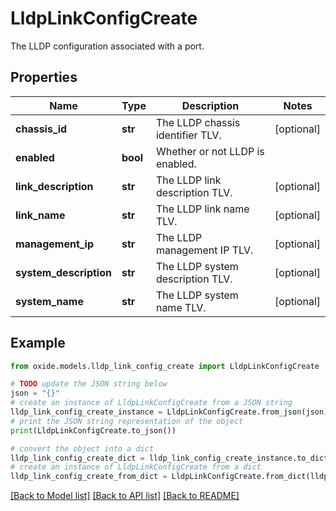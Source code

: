 # LldpLinkConfigCreate

The LLDP configuration associated with a port.

## Properties

Name | Type | Description | Notes
------------ | ------------- | ------------- | -------------
**chassis_id** | **str** | The LLDP chassis identifier TLV. | [optional] 
**enabled** | **bool** | Whether or not LLDP is enabled. | 
**link_description** | **str** | The LLDP link description TLV. | [optional] 
**link_name** | **str** | The LLDP link name TLV. | [optional] 
**management_ip** | **str** | The LLDP management IP TLV. | [optional] 
**system_description** | **str** | The LLDP system description TLV. | [optional] 
**system_name** | **str** | The LLDP system name TLV. | [optional] 

## Example

```python
from oxide.models.lldp_link_config_create import LldpLinkConfigCreate

# TODO update the JSON string below
json = "{}"
# create an instance of LldpLinkConfigCreate from a JSON string
lldp_link_config_create_instance = LldpLinkConfigCreate.from_json(json)
# print the JSON string representation of the object
print(LldpLinkConfigCreate.to_json())

# convert the object into a dict
lldp_link_config_create_dict = lldp_link_config_create_instance.to_dict()
# create an instance of LldpLinkConfigCreate from a dict
lldp_link_config_create_from_dict = LldpLinkConfigCreate.from_dict(lldp_link_config_create_dict)
```
[[Back to Model list]](../README.md#documentation-for-models) [[Back to API list]](../README.md#documentation-for-api-endpoints) [[Back to README]](../README.md)


